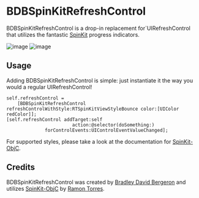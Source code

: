 # BDBSpinKitRefreshControl

BDBSpinKitRefreshControl is a drop-in replacement for`UIRefreshControl that utilizes the fantastic [SpinKit](https://github.com/tobiasahlin/SpinKit) progress indicators.

![image](https://dl.dropboxusercontent.com/u/6225/GitHub/BDBSpinKitRefreshControl/bounce.gif)
![image](https://dl.dropboxusercontent.com/u/6225/GitHub/BDBSpinKitRefreshControl/wave.gif)

## Usage

Adding BDBSpinKitRefreshControl is simple: just instantiate it the way you would a regular UIRefreshControl!

```objc
self.refreshControl =
    [BDBSpinKitRefreshControl refreshControlWithStyle:RTSpinKitViewStyleBounce color:[UIColor redColor]];
[self.refreshControl addTarget:self
                        action:@selector(doSomething:)
              forControlEvents:UIControlEventValueChanged];

```

For supported styles, please take a look at the documentation for [SpinKit-ObjC](https://github.com/raymondjavaxx/SpinKit-ObjC).

## Credits

BDBSpinKitRefreshControl was created by [Bradley David Bergeron](http://bradbergeron.com) and utilizes [SpinKit-ObjC](https://github.com/raymondjavaxx/SpinKit-ObjC) by [Ramon Torres](https://github.com/raymondjavaxx).
